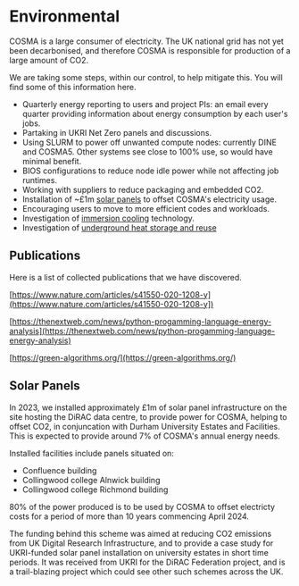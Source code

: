 # Environmental

COSMA is a large consumer of electricity. The UK national grid has not yet been decarbonised, and therefore COSMA is responsible for production of a large amount of CO2.

We are taking some steps, within our control, to help mitigate this. You will find some of this information here.

- Quarterly energy reporting to users and project PIs: an email every quarter providing information about energy consumption by each user's jobs.
- Partaking in UKRI Net Zero panels and discussions.
- Using SLURM to power off unwanted compute nodes: currently DINE and COSMA5. Other systems see close to 100% use, so would have minimal benefit.
- BIOS configurations to reduce node idle power while not affecting job runtimes.
- Working with suppliers to reduce packaging and embedded CO2.
- Installation of ~£1m [solar panels](environmental.md#solar-panels) to offset COSMA's electricity usage.
- Encouraging users to move to more efficient codes and workloads.
- Investigation of [immersion cooling](immersion.md) technology.
- Investigation of [underground heat storage and reuse](https://durham.readthedocs.io/en/latest/ichs/index.html)

## Publications

Here is a list of collected publications that we have discovered.

[https://www.nature.com/articles/s41550-020-1208-y](https://www.nature.com/articles/s41550-020-1208-y])

[https://thenextweb.com/news/python-progamming-language-energy-analysis](https://thenextweb.com/news/python-progamming-language-energy-analysis)

[https://green-algorithms.org/](https://green-algorithms.org/)


## Solar Panels

In 2023, we installed approximately £1m of solar panel infrastructure on the site hosting the DiRAC data centre, to provide power for COSMA, helping to offset CO2, in conjuncation with Durham University Estates and Facilities.  This is expected to provide around 7% of COSMA's annual energy needs.

Installed facilities include panels situated on:

- Confluence building
- Collingwood college Alnwick building
- Collingwood college Richmond building



80% of the power produced is to be used by COSMA to offset electricty costs for a period of more than 10 years commencing April 2024.

The funding behind this scheme was aimed at reducing CO2 emissions from UK Digital Research Infrastructure, and to provide a case study for UKRI-funded solar panel installation on university estates in short time periods.  It was received from UKRI for the DiRAC Federation project, and is a trail-blazing project which could see other such schemes across the UK.

